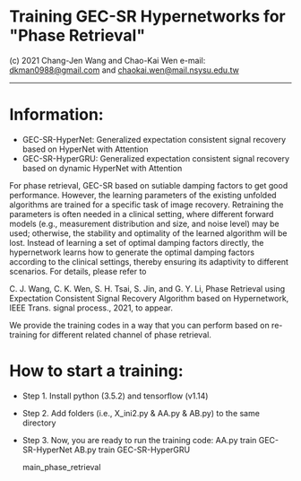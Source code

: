# Training GEC-SR Hypernetworks for "Phase Retrieval"
(c) 2021 Chang-Jen Wang and Chao-Kai Wen e-mail: dkman0988@gmail.com and chaokai.wen@mail.nsysu.edu.tw

--------------------------------------------------------------------------------------------------------------------------
# Information:
- GEC-SR-HyperNet: Generalized expectation consistent signal recovery based on HyperNet with Attention
- GEC-SR-HyperGRU: Generalized expectation consistent signal recovery based on dynamic HyperNet with Attention

For phase retrieval, GEC-SR based on sutiable damping factors to get good performance.
However, the learning parameters of the existing unfolded algorithms are trained for a specific task of image recovery. 
Retraining the parameters is often needed in a clinical setting, where different forward models (e.g., measurement distribution and size, and noise level) may be used; otherwise, the stability and optimality of the learned algorithm will be lost.
Instead of learning a set of optimal damping factors directly, the hypernetwork learns how to generate the optimal damping factors according to the clinical settings, thereby ensuring its adaptivity to different scenarios. For details, please refer to 

C. J. Wang, C. K. Wen, S. H. Tsai, S. Jin, and G. Y. Li, Phase Retrieval using Expectation Consistent Signal Recovery Algorithm based on Hypernetwork, IEEE Trans. signal process., 2021, to appear.

We provide the training codes in a way that you can perform based on re-training for different related channel of phase retrieval.


# How to start a training:
- Step 1. Install python (3.5.2) and tensorflow (v1.14)

- Step 2. Add folders (i.e., X_ini2.py & AA.py & AB.py) to the same directory
  
- Step 3. Now, you are ready to run the training code:
  AA.py train GEC-SR-HyperNet
  AB.py train GEC-SR-HyperGRU

  main_phase_retrieval
  


